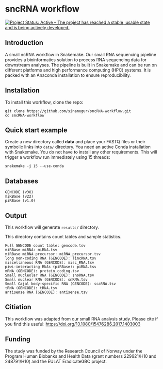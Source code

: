 # sncRNA workflow
[![Project Status: Active – The project has reached a stable, usable state and is being actively developed.](http://www.repostatus.org/badges/latest/active.svg)](http://www.repostatus.org/#active) 

Introduction
------------

A small ncRNA workflow in Snakemake. Our small RNA sequencing pipeline provides a bioinformatics solution to process RNA sequencing data for downstream analyses. The pipeline is built in Snakemake and can be run on different platforms and high performance computing (HPC) systems. It is packed with an Anaconda installation to ensure reproducibility. 



Installation
------------
To install this workflow, clone the repo:

```
git clone https://github.com/sinanugur/sncRNA-workflow.git
cd sncRNA-workflow

```

Quick start example
-------------------
Create a new directory called __data__ and place your FASTQ files or their symbolic links into `data/` directory. You need an active Conda installation with Snakemake. You do not have to install any other requirements. This will trigger a workflow run immediately using 15 threads:

```
snakemake -j 15 --use-conda
```

Databases
---------------------
```
GENCODE (v38)
miRBase (v22)
piRBase (v1.0)
```

Output
------
This workflow will generate `results/` directory. 

This directory contains count tables and sample statistics.

```
Full GENCODE count table: gencode.tsv
miRBase miRNA: miRNA.tsv
miRBase miRNA precursor: miRNA_precursor.tsv
long non-coding RNA (GENCODE): lincRNA.tsv
miscellaneous RNA (GENCODE): misc_RNA.tsv
piwi-interacting RNAs (piRBase): piRNA.tsv
mRNA (GENCODE): protein_coding.tsv
Small nucleolar RNA (GENCODE): snoRNA.tsv
Small nuclear RNA (GENCODE): snRNA.tsv
Small Cajal body-specific RNA (GENCODE): scaRNA.tsv
tRNA (GENCODE): tRNA.tsv
antisense RNA (GENCODE): antisense.tsv

```
Citiation
---------
This workflow was adapted from our small RNA analysis study. Please cite if you find this useful: https://doi.org/10.1080/15476286.2017.1403003

Funding
---------
The study was funded by the Research Council of Norway under the Program Human Biobanks and Health Data (grant numbers 229621/H10 and 248791/H10) and the EULAT EradicateGBC project. 


